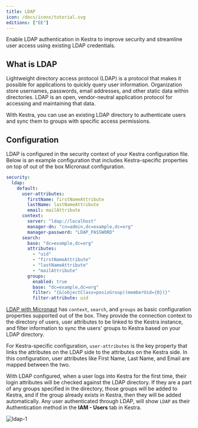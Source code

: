 ```yaml
---
title: LDAP
icon: /docs/icons/tutorial.svg
editions: ["EE"]
---
```


Enable LDAP authentication in Kestra to improve security and streamline user access using existing LDAP credentials.

## What is LDAP

Lightweight directory access protocol (LDAP) is a protocol that makes it possible for applications to quickly query user information. Organization store usernames, passwords, email addresses, and other static data within directories. LDAP is an open, vendor-neutral application protocol for accessing and maintaining that data.

With Kestra, you can use an existing LDAP directory to authenticate users and sync them to groups with specific access permissions.

## Configuration

LDAP is configured in the security context of your Kestra configuration file. Below is an example configuration that includes Kestra-specific properties on top of out of the box Micronaut configuration.

```yaml
security:
  ldap:
    default:
      user-attributes:
        firstName: firstNameAttribute
        lastName: lastNameAttribute
        email: mailAttribute
      context:
        server: "ldap://localhost"
        manager-dn: "cn=admin,dc=example,dc=org"
        manager-password: "LDAP_PASSWORD"
      search:
        base: "dc=example,dc=org"
        attributes:
          - "uid"
          - "firstNameAttribute"
          - "lastNameAttribute"
          - "mailAttribute"
        groups:
          enabled: true
          base: "dc=example,dc=org"
          filter: "{&(objectClass=posixGroup)(memberUid={0})}"
          filter-attribute: uid
```

[LDAP with Micronaut](https://micronaut-projects.github.io/micronaut-security/4.11.3/guide/#ldap) has `context`, `search`, and `groups` as basic configuration properties supported out of the box. They provide the connection context to the directory of users, user attributes to be linked to the Kestra instance, and filter information to sync the users' groups to Kestra based on your LDAP directory. 

For Kestra-specific configuration, `user-attributes` is the key property that links the attributes on the LDAP side to the attributes on the Kestra side. In this configuration, user attributes like First Name, Last Name, and Email are mapped between the two.

With LDAP configured, when a user logs into Kestra for the first time, their login attributes will be checked against the LDAP directory. If they are a part of any groups specified in the directory, those groups will be added to Kestra, and if the group already exists in Kestra, then they will be added automatically. Any user authenticated through LDAP, will show `LDAP` as their Authentication method in the **IAM - Users** tab in Kestra.

![ldap-1](/docs/enterprise/sso/ldap-1.png)
